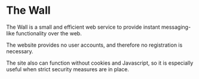 The Wall
========

The Wall is a small and efficient web service to provide instant
messaging-like functionality over the web.

The website provides no user accounts, and therefore no registration is
necessary.

The site also can function without cookies and Javascript, so it is
especially useful when strict security measures are in place.

